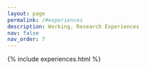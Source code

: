 ```yaml
---
layout: page
permalink: /#experiences
description: Working, Research Experiences
nav: false
nav_order: 7
---
```


{% include experiences.html %}
